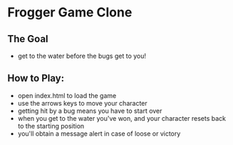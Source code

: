 # Frogger Game Clone

## The Goal
  - get to the water before the bugs get to you!
  
## How to Play:
  - open index.html to load the game
  - use the arrows keys to move your character
  - getting hit by a bug means you have to start over
  - when you get to the water you've won, and your character
	  resets back to the starting position
  - you'll obtain a message alert in case of loose or victory    
